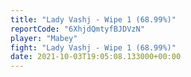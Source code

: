 ```yaml
---
title: "Lady Vashj - Wipe 1 (68.99%)"
reportCode: "6XhjdQmtyfBJDVzN"
player: "Mabey"
fight: "Lady Vashj - Wipe 1 (68.99%)"
date: 2021-10-03T19:05:08.133000+00:00
---
```

